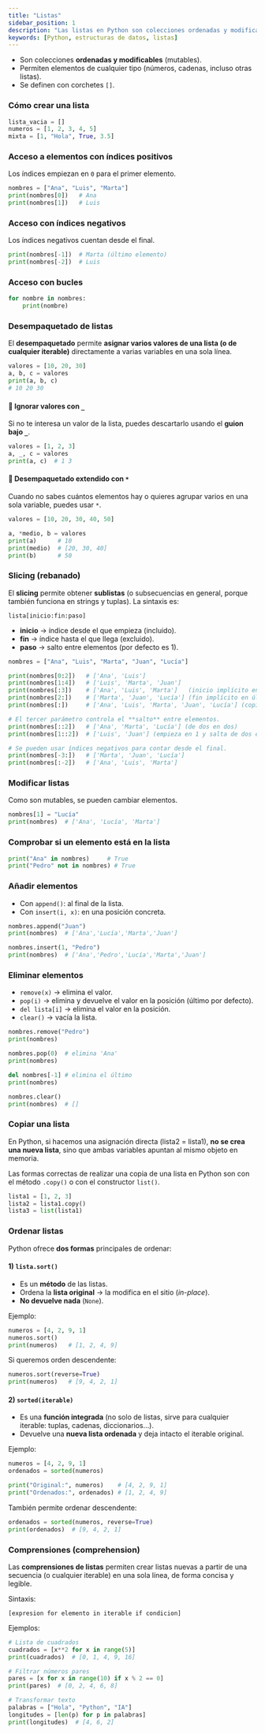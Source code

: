 ```yaml
---
title: "Listas"
sidebar_position: 1
description: "Las listas en Python son colecciones ordenadas y modificables (mutables), que permiten elementos de cualquier tipo"
keywords: [Python, estructuras de datos, listas]
---
```


* Son colecciones **ordenadas y modificables** (mutables).
* Permiten elementos de cualquier tipo (números, cadenas, incluso otras listas).
* Se definen con corchetes `[]`.


### Cómo crear una lista

```python
lista_vacia = [] 
numeros = [1, 2, 3, 4, 5]
mixta = [1, "Hola", True, 3.5]
```


### Acceso a elementos con índices positivos

Los índices empiezan en `0` para el primer elemento.

```python
nombres = ["Ana", "Luis", "Marta"]
print(nombres[0])   # Ana
print(nombres[1])   # Luis
```


### Acceso con índices negativos

Los índices negativos cuentan desde el final.

```python
print(nombres[-1])  # Marta (último elemento)
print(nombres[-2])  # Luis
```

### Acceso con bucles

```python
for nombre in nombres:
    print(nombre)
```


### Desempaquetado de listas

El **desempaquetado** permite **asignar varios valores de una lista (o de cualquier iterable)** directamente a varias variables en una sola línea.

```python
valores = [10, 20, 30]
a, b, c = valores
print(a, b, c)  
# 10 20 30
```

#### 🔹 Ignorar valores con `_`

Si no te interesa un valor de la lista, puedes descartarlo usando el **guion bajo `_`**.

```python
valores = [1, 2, 3]
a, _, c = valores
print(a, c)  # 1 3
```


#### 🔹 Desempaquetado extendido con `*`

Cuando no sabes cuántos elementos hay o quieres agrupar varios en una sola variable, puedes usar `*`.

```python
valores = [10, 20, 30, 40, 50]

a, *medio, b = valores
print(a)      # 10
print(medio)  # [20, 30, 40]
print(b)      # 50
```


### Slicing (rebanado)

El **slicing** permite obtener **sublistas** (o subsecuencias en general, porque también funciona en strings y tuplas).
La sintaxis es:

```
lista[inicio:fin:paso]
```

* **inicio** → índice desde el que empieza (incluido).
* **fin** → índice hasta el que llega (excluido).
* **paso** → salto entre elementos (por defecto es 1).


```python
nombres = ["Ana", "Luis", "Marta", "Juan", "Lucía"]

print(nombres[0:2])   # ['Ana', 'Luis']
print(nombres[1:4])   # ['Luis', 'Marta', 'Juan']
print(nombres[:3])    # ['Ana', 'Luis', 'Marta']   (inicio implícito en 0)
print(nombres[2:])    # ['Marta', 'Juan', 'Lucía'] (fin implícito en último)
print(nombres[:])     # ['Ana', 'Luis', 'Marta', 'Juan', 'Lucía'] (copia completa)

# El tercer parámetro controla el **salto** entre elementos.
print(nombres[::2])   # ['Ana', 'Marta', 'Lucía'] (de dos en dos)
print(nombres[1::2])  # ['Luis', 'Juan'] (empieza en 1 y salta de dos en dos)

# Se pueden usar índices negativos para contar desde el final.
print(nombres[-3:])   # ['Marta', 'Juan', 'Lucía']
print(nombres[:-2])   # ['Ana', 'Luis', 'Marta']
```

### Modificar listas

Como son mutables, se pueden cambiar elementos.

```python
nombres[1] = "Lucía"
print(nombres)  # ['Ana', 'Lucía', 'Marta']
```

### Comprobar si un elemento está en la lista

```python
print("Ana" in nombres)     # True
print("Pedro" not in nombres) # True
```

### Añadir elementos

* Con `append()`: al final de la lista.
* Con `insert(i, x)`: en una posición concreta.

```python
nombres.append("Juan")
print(nombres)  # ['Ana','Lucía','Marta','Juan']

nombres.insert(1, "Pedro")
print(nombres)  # ['Ana','Pedro','Lucía','Marta','Juan']
```

### Eliminar elementos

* `remove(x)` → elimina el valor.
* `pop(i)` → elimina y devuelve el valor en la posición (último por defecto).
* `del lista[i]` → elimina el valor en la posición.
* `clear()` → vacía la lista.

```python
nombres.remove("Pedro")
print(nombres)

nombres.pop(0)  # elimina 'Ana'
print(nombres)

del nombres[-1] # elimina el último
print(nombres)

nombres.clear()
print(nombres)  # []
```

### Copiar una lista

En Python, si hacemos una asignación directa (lista2 = lista1), **no se crea una nueva lista**, sino que ambas variables apuntan al mismo objeto en memoria.

Las formas correctas de realizar una copia de una lista en Python son con el método `.copy()` o con el constructor `list()`.

```python
lista1 = [1, 2, 3]
lista2 = lista1.copy()
lista3 = list(lista1)
```

### Ordenar listas

Python ofrece **dos formas** principales de ordenar:


#### 1) `lista.sort()`

* Es un **método** de las listas.
* Ordena la **lista original** → la modifica en el sitio (*in-place*).
* **No devuelve nada** (`None`).

Ejemplo:

```python
numeros = [4, 2, 9, 1]
numeros.sort()
print(numeros)   # [1, 2, 4, 9]
```

Si queremos orden descendente:

```python
numeros.sort(reverse=True)
print(numeros)   # [9, 4, 2, 1]
```

#### 2) `sorted(iterable)`

* Es una **función integrada** (no solo de listas, sirve para cualquier iterable: tuplas, cadenas, diccionarios…).
* Devuelve una **nueva lista ordenada** y deja intacto el iterable original.

Ejemplo:

```python
numeros = [4, 2, 9, 1]
ordenados = sorted(numeros)

print("Original:", numeros)    # [4, 2, 9, 1]
print("Ordenados:", ordenados) # [1, 2, 4, 9]
```

También permite ordenar descendente:

```python
ordenados = sorted(numeros, reverse=True)
print(ordenados)  # [9, 4, 2, 1]
```

### Comprensiones (comprehension)

Las **comprensiones de listas** permiten crear listas nuevas a partir de una secuencia (o cualquier iterable) en una sola línea, de forma concisa y legible.

Sintaxis:

```
[expresion for elemento in iterable if condicion]
```

Ejemplos:

```python
# Lista de cuadrados
cuadrados = [x**2 for x in range(5)]
print(cuadrados)  # [0, 1, 4, 9, 16]

# Filtrar números pares
pares = [x for x in range(10) if x % 2 == 0]
print(pares)  # [0, 2, 4, 6, 8]

# Transformar texto
palabras = ["Hola", "Python", "IA"]
longitudes = [len(p) for p in palabras]
print(longitudes)  # [4, 6, 2]
```
